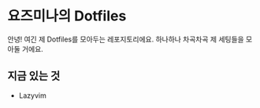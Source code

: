 # 요즈미나의 Dotfiles

안녕! 여긴 제 Dotfiles를 모아두는 레포지토리에요.
하나하나 차곡차곡 제 세팅들을 모아둘 거에요.

## 지금 있는 것

- Lazyvim


